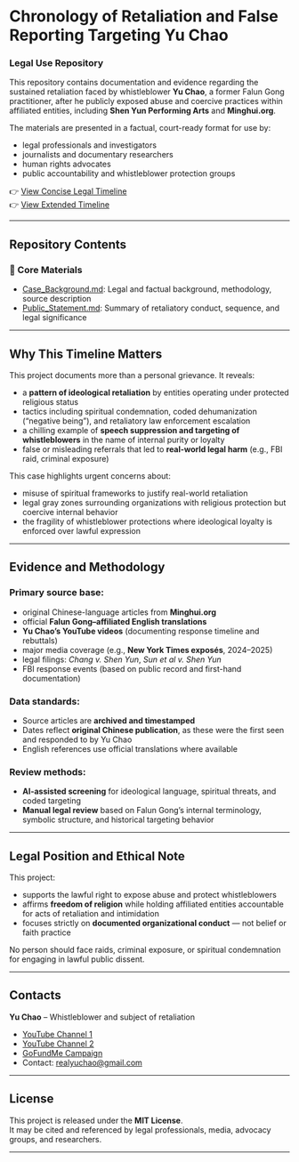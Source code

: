 # Chronology of Retaliation and False Reporting Targeting Yu Chao  
### Legal Use Repository

This repository contains documentation and evidence regarding the sustained retaliation faced by whistleblower **Yu Chao**, a former Falun Gong practitioner, after he publicly exposed abuse and coercive practices within affiliated entities, including **Shen Yun Performing Arts** and **Minghui.org**.

The materials are presented in a factual, court-ready format for use by:

- legal professionals and investigators  
- journalists and documentary researchers  
- human rights advocates  
- public accountability and whistleblower protection groups  

👉 [View Concise Legal Timeline](https://whistleblowerretaliation.github.io/timelineconciselegaluse/)  
👉 [View Extended Timeline](https://whistleblowerretaliation.github.io/timelineextended/)

---

## Repository Contents

### 📁 Core Materials

- [Case_Background.md](https://github.com/WhistleblowerRetaliation/timelineconcise/blob/main/Case_Background.md): Legal and factual background, methodology, source description  
- [Public_Statement.md](https://github.com/WhistleblowerRetaliation/timelineconcise/blob/main/Public_Statement.md): Summary of retaliatory conduct, sequence, and legal significance  

---

## Why This Timeline Matters

This project documents more than a personal grievance. It reveals:

- a **pattern of ideological retaliation** by entities operating under protected religious status  
- tactics including spiritual condemnation, coded dehumanization (“negative being”), and retaliatory law enforcement escalation  
- a chilling example of **speech suppression and targeting of whistleblowers** in the name of internal purity or loyalty  
- false or misleading referrals that led to **real-world legal harm** (e.g., FBI raid, criminal exposure)

This case highlights urgent concerns about:

- misuse of spiritual frameworks to justify real-world retaliation  
- legal gray zones surrounding organizations with religious protection but coercive internal behavior  
- the fragility of whistleblower protections where ideological loyalty is enforced over lawful expression

---

## Evidence and Methodology

### Primary source base:

- original Chinese-language articles from **Minghui.org**  
- official **Falun Gong–affiliated English translations**  
- **Yu Chao’s YouTube videos** (documenting response timeline and rebuttals)  
- major media coverage (e.g., **New York Times exposés**, 2024–2025)  
- legal filings: *Chang v. Shen Yun*, *Sun et al v. Shen Yun*  
- FBI response events (based on public record and first-hand documentation)

### Data standards:

- Source articles are **archived and timestamped**  
- Dates reflect **original Chinese publication**, as these were the first seen and responded to by Yu Chao  
- English references use official translations where available

### Review methods:

- **AI-assisted screening** for ideological language, spiritual threats, and coded targeting  
- **Manual legal review** based on Falun Gong’s internal terminology, symbolic structure, and historical targeting behavior

---

## Legal Position and Ethical Note

This project:

- supports the lawful right to expose abuse and protect whistleblowers  
- affirms **freedom of religion** while holding affiliated entities accountable for acts of retaliation and intimidation  
- focuses strictly on **documented organizational conduct** — not belief or faith practice  

No person should face raids, criminal exposure, or spiritual condemnation for engaging in lawful public dissent.

---

## Contacts

**Yu Chao** – Whistleblower and subject of retaliation

- [YouTube Channel 1](https://www.youtube.com/@ChaoYu-nb3ex)  
- [YouTube Channel 2](https://www.youtube.com/@traveller-returning-home)  
- [GoFundMe Campaign](https://www.gofundme.com/f/2a-advocate?attribution_id=sl:12bfcf21-7a90-48be-bc8a-c2212ec0f556&utm_campaign=man_sharesheet_ft&utm_medium=customer&utm_source=copy_link)  
- Contact: realyuchao@gmail.com

---

## License

This project is released under the **MIT License**.  
It may be cited and referenced by legal professionals, media, advocacy groups, and researchers.

---


